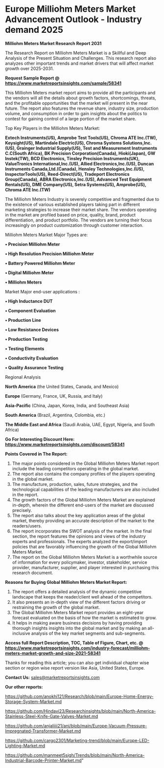 # Europe Milliohm Meters Market Advancement Outlook - Industry demand 2025

<strong>Milliohm Meters Market Research Report 2031</strong>

The Research Report on Milliohm Meters Market is a Skillful and Deep Analysis of the Present Situation and Challenges. This research report also analyzes other important trends and market drivers that will affect market growth over 2025-2031.

<strong>Request Sample Report @ <a href=https://www.marketreportsinsights.com/sample/58341>https://www.marketreportsinsights.com/sample/58341</a></strong>

This Milliohm Meters market report aims to provide all the participants and the vendors will all the details about growth factors, shortcomings, threats, and the profitable opportunities that the market will present in the near future. The report also features the revenue share, industry size, production volume, and consumption in order to gain insights about the politics to contest for gaining control of a large portion of the market share.

Top Key Players in the Milliohm Meters Market:

<strong>Extech Instruments(US), Amprobe Test Tools(US), Chroma ATE Inc.(TW), Keysight(US), Martindale Electric(US), Chroma Systems Solutions,Inc.(US), Grainger Industrial Supply(US), Test and Measurement Instruments C.C(South Africa), BK Precision Corporation(Canada), Hioki(Japan), GW Instek(TW), BCD Electronics, Tinsley Precision Instruments(UK), ValueTronics International,Inc.(US), Allied Electronics,Inc.(US), Duncan Instruments Canada,Ltd.(Canada), Hensley Technologies,Inc.(US), InspectorTools(US), Reed-Direct(US), Tradeport Electronics Group(Canada), ABRA Electronics,Inc.(US), Advanced Test Equipment Rentals(US), DME Company(US), Setra Systems(US), Amprobe(US), Chroma ATE Inc.(TW)</strong>

The Milliohm Meters Industry is severely competitive and fragmented due to the existence of various established players taking part in different marketing strategies to increase their market share. The vendors operating in the market are profiled based on price, quality, brand, product differentiation, and product portfolio. The vendors are turning their focus increasingly on product customization through customer interaction.

Milliohm Meters Market Major Types are:

<strong>• Precision Milliohm Meter

• High Resolution Precision Milliohm Meter

• Battery Powered Milliohm Meter

• Digital Milliohm Meter

• Milliohm Meters</strong>

Market Major end-user applications :

<strong>• High Inductance DUT

• Component Evaluation

• Production Line

• Low Resistance Devices

• Production Testing

• Testing Elements

• Conductivity Evaluation

• Quality Assurance Testing</strong>

Regional Analysis

</u><strong><b>North America</b></strong> (the United States, Canada, and Mexico)

<strong><b>Europe </b></strong>(Germany, France, UK, Russia, and Italy)

<strong><b>Asia-Pacific</b></strong> (China, Japan, Korea, India, and Southeast Asia)

<strong><b>South America</b></strong> (Brazil, Argentina, Colombia, etc.)

<strong><b>The Middle East and Africa</b></strong> (Saudi Arabia, UAE, Egypt, Nigeria, and South Africa)

<strong>Go For Interesting Discount Here: <a href=https://www.marketreportsinsights.com/discount/58341>https://www.marketreportsinsights.com/discount/58341</a></strong>

<strong>Points Covered in The Report:</strong>
<ol>
  <li>The major points considered in the Global Milliohm Meters Market report include the leading competitors operating in the global market.</li>
  <li>The report also contains the company profiles of the players operating in the global market.</li>
  <li>The manufacture, production, sales, future strategies, and the technological capabilities of the leading manufacturers are also included in the report.</li>
  <li>The growth factors of the Global Milliohm Meters Market are explained in-depth, wherein the different end-users of the market are discussed precisely.</li>
  <li>The report also talks about the key application areas of the global market, thereby providing an accurate description of the market to the readers/users.</li>
  <li>The report incorporates the SWOT analysis of the market. In the final section, the report features the opinions and views of the industry experts and professionals. The experts analyzed the export/import policies that are favorably influencing the growth of the Global Milliohm Meters Market.</li>
  <li>The report on the Global Milliohm Meters Market is a worthwhile source of information for every policymaker, investor, stakeholder, service provider, manufacturer, supplier, and player interested in purchasing this research document.</li>
</ol>
<strong>Reasons for Buying Global Milliohm Meters Market Report:</strong>

<ol>
  <li>The report offers a detailed analysis of the dynamic competitive landscape that keeps the reader/client well ahead of the competitors.</li>
  <li>It also presents an in-depth view of the different factors driving or restraining the growth of the global market.</li>
  <li>The Global Milliohm Meters Market report provides an eight-year forecast evaluated on the basis of how the market is estimated to grow.</li>
  <li>It helps in making aware business decisions by having providing thorough insights insights into the global market and by making an all-inclusive analysis of the key market segments and sub-segments.</li>
</ol>
<strong>Access full Report Description, TOC, Table of Figure, Chart, etc. @ <a href=https://www.marketreportsinsights.com/industry-forecast/milliohm-meters-market-growth-and-size-2021-58341>https://www.marketreportsinsights.com/industry-forecast/milliohm-meters-market-growth-and-size-2021-58341</a></strong>


Thanks for reading this article; you can also get individual chapter wise section or region wise report version like Asia, United States, Europe.

<strong>Contact Us:</strong>
sales@marketreportsinsights.com

<strong>Our other reports:</strong>

<a href=https://github.com/anokhi121/Research/blob/main/Europe-Home-Energy-Storage-System-Market.md>https://github.com/anokhi121/Research/blob/main/Europe-Home-Energy-Storage-System-Market.md</a>

<a href=https://github.com/Hindavi23/Researchinsights/blob/main/North-America-Stainless-Steel-Knife-Gate-Valves-Market.md>https://github.com/Hindavi23/Researchinsights/blob/main/North-America-Stainless-Steel-Knife-Gate-Valves-Market.md</a>

<a href=https://github.com/anjaliiii21/ani/blob/main/Europe-Vacuum-Pressure-Impregnated-Transformer-Market.md>https://github.com/anjaliiii21/ani/blob/main/Europe-Vacuum-Pressure-Impregnated-Transformer-Market.md</a>

<a href=https://github.com/cargo2301/Marketing-trend/blob/main/Europe-LED-Lighting-Market.md>https://github.com/cargo2301/Marketing-trend/blob/main/Europe-LED-Lighting-Market.md</a>

<a href=https://github.com/manmeet5sigh/Trends/blob/main/North-America-Industrial-Barcode-Printer-Market.md>https://github.com/manmeet5sigh/Trends/blob/main/North-America-Industrial-Barcode-Printer-Market.md</a>"
